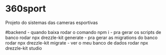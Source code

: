 # 360sport
Projeto do sistemas das cameras esportivas


#backend
    - quando baixa rodar o comando npm i
    - pra gerar os scripts de banco rodar npx drezzle-kit generate
    - pra gerar as migrations do banco rodar npx drezzle-kit migrate
    - ver o meu banco de dados rodar npx drezzle-kit studio